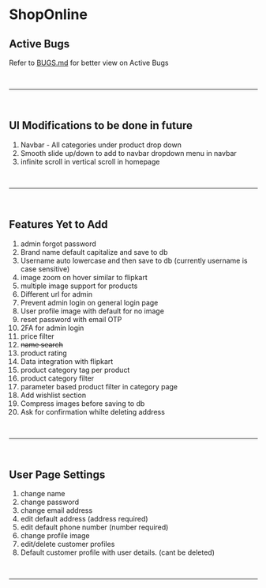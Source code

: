 # ShopOnline

## Active Bugs

Refer to [BUGS.md](/BUGS.md) for better view on Active Bugs

<br/><hr/><br/>

## UI Modifications to be done in future

1. Navbar - All categories under product drop down
2. Smooth slide up/down to add to navbar dropdown menu in navbar
3. infinite scroll in vertical scroll in homepage

<br/><hr/><br/>

## Features Yet to Add

1. admin forgot password
2. Brand name default capitalize and save to db
3. Username auto lowercase and then save to db (currently username is case sensitive)
4. image zoom on hover similar to flipkart
5. multiple image support for products
6. Different url for admin
7. Prevent admin login on general login page
8. User profile image with default for no image
9. reset password with email OTP
10. 2FA for admin login
11. price filter
12. ~~name search~~
13. product rating
14. Data integration with flipkart
15. product category tag per product
16. product category filter
17. parameter based product filter in category page
18. Add wishlist section
19. Compress images before saving to db
20. Ask for confirmation whilte deleting address

<br/><hr/><br/>

## User Page Settings

1. change name
2. change password
3. change email address
4. edit default address (address required)
5. edit default phone number (number required)
6. change profile image
7. edit/delete customer profiles
8. Default customer profile with user details. (cant be deleted)

<br/><hr/><br/>
